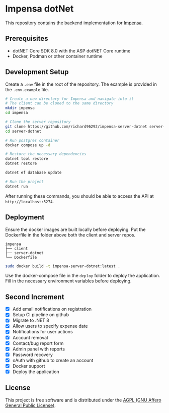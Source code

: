 # Impensa dotNet

This repository contains the backend implementation for [Impensa](https://github.com/richard96292/impensa).

## Prerequisites

- dotNET Core SDK 8.0 with the ASP dotNET Core runtime
- Docker, Podman or other container runtime

## Development Setup

Create a `.env` file in the root of the repository.
The example is provided in the `.env.example` file.

```bash
# Create a new directory for Impensa and navigate into it
# The client can be cloned to the same directory
mkdir impensa
cd impensa

# Clone the server repository
git clone https://github.com/richard96292/impensa-server-dotnet server-dotnet
cd server-dotnet

# Run postgres container
docker compose up -d

# Restore the necessary dependencies
dotnet tool restore
dotnet restore

dotnet ef database update

# Run the project
dotnet run
```

After running these commands, you should be able to access the API at `http://localhost:5274`.

## Deployment

Ensure the docker images are built locally before deploying.
Put the Dockerfile in the folder above both the client and server repos.

```text
impensa
├── client
├── server-dotnet
└── Dockerfile
```

```bash
sudo docker build -t impensa-server-dotnet:latest .
```

Use the docker-compose file in the `deploy` folder to deploy the application.
Fill in the necessary environment variables before deploying.

## Second Increment

- [x] Add email notifications on registration
- [x] Setup CI pipeline on github
- [x] Migrate to .NET 8
- [x] Allow users to specify expense date
- [x] Notifications for user actions
- [x] Account removal
- [x] Contact/bug report form
- [x] Admin panel with reports
- [x] Password recovery
- [x] oAuth with github to create an account
- [x] Docker support
- [x] Deploy the application

## License

This project is free software and is distributed under
the [AGPL (GNU Affero General Public License)](https://www.gnu.org/licenses/agpl-3.0.en.html).
